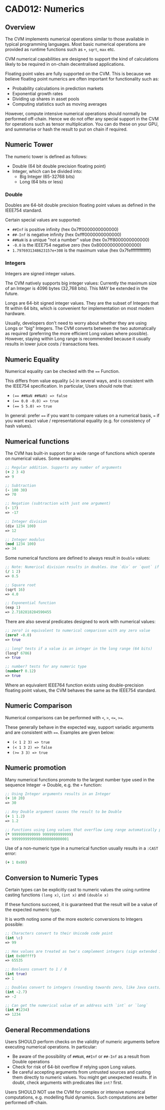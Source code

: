 # CAD012: Numerics

## Overview

The CVM implements numerical operations similar to those available in typical programming languages. Most basic numerical operations are provided as runtime functions such as `+`, `sqrt`, `max` etc.

CVM numerical capabilities are designed to support the kind of calculations likely to be required in on-chain decentralised applications. 

Floating point vales are fully supported on the CVM. This is because we believe floating point numerics are often important for functionality such as:
- Probability calculations in prediction markets
- Exponential growth rates
- Dividing up shares in asset pools
- Computing statistics such as moving averages

However, compute intensive numerical operations should normally be performed off-chain. Hence we do not offer any special support in the CVM for operations such as tensor multiplication. You can do these on your GPU, and summarise or hash the result to put on chain if required.

## Numeric Tower

The numeric tower is defined as follows:
- Double (64 bit double precision floating point)
- Integer, which can be divided into:
    - Big Integer (65-32768 bits)
    - Long (64 bits or less) 

### Double

Doubles are 64-bit double precision floating point values as defined in the IEEE754 standard.

Certain special values are supported:

- `##Inf` is positive infinity (hex 0x7ff0000000000000)
- `##-Inf` is negative infinity (hex 0xfff0000000000000)
- `##NaN` is a unique "not a number" value (hex 0x7ff8000000000000)
- `-0.0` is the IEEE754 negative zero (hex 0x8000000000000000)
- `1.7976931348623157e+308` is the maximum value (hex 0x7fefffffffffffff)

### Integers

Integers are signed integer values.

The CVM natively supports big integer values: Currently the maximum size of an Integer is 4096 bytes (32,768 bits). This MAY be extended in the future.

Longs are 64-bit signed integer values. They are the subset of Integers that fit within 64 bits, which is convenient for implementation on most modern hardware.

Usually, developers don't need to worry about whether they are using Longs or "big" Integers. The CVM converts between the two automatically as required (preferring the more efficient Long values where possible). However, staying within Long range is recommended because it usually results in lower juice costs / transactions fees.

## Numeric Equality

Numerical equality can be checked with the `==` Function. 

This differs from value equality (`=`) in several ways, and is consistent with the IEEE754 specification. In particular, Users should note that:
- `(== ##NaN ##NaN) => false` 
- `(== 0.0 -0.0) => true`
- `(== 5 5.0) => true`

In general: prefer `==` if you want to compare values on a numerical basis, `=` if you want exact value / representational equality (e.g. for consistency of hash values). 

## Numerical functions

The CVM has built-in support for a wide range of functions which operate on numerical values. Some examples:

```clojure
;; Regular addition. Supports any number of arguments
(+ 2 3 4)
=> 9

;; Subtraction
(- 100 30)
=> 70

;; Negation (subtraction with just one argument)
(- 17)
=> -17

;; Integer division
(div 1234 100)
=> 12

;; Integer modulus
(mod 1234 100)
=> 34
```

Some numerical functions are defined to always result in `Double` values:

```clojure
;; Note: Numerical division results in doubles. Use `div` or `quot` if you want integer division!
(/ 1 2)
=> 0.5

;; Square root
(sqrt 16)
=> 4.0

;; Exponential function
(exp 1)
=> 2.7182818284590455
```

There are also several predicates designed to work with numerical values:

```clojure
;; zero? is equivalent to numerical comparison with any zero value
(zero? -0.0)
=> true

;; long? tests if a value is an integer in the long range (64 bits)
(long? 6786)
=> true

;; number? tests for any numeric type
(number? 0.12)
=> true
```

Where an equivalent IEEE764 function exists using double-precision floating point values, the CVM behaves the same as the IEEE754 standard.

## Numeric Comparison

Numerical comparisons can be performed with `<`, `>`, `<=`, `>=`. 

These generally behave in the expected way, support variadic arguments and are consistent with `==`. Examples are given below:

- `(< 1 2 3) => true`
- `(< 1 3 2) => false`
- `(>= 3 3) => true`

## Numeric promotion

Many numerical functions promote to the largest number type used in the sequence Integer -> Double, e.g. the `+` function:

```clojure
;; Using Integer arguments results in an Integer
(+ 10 20)
=> 30

;; Any Double argument causes the result to be Double
(+ 1 1.2)
=> 1.2

;; Functions using Long values that overflow Long range automatically promote to full (big) Integers:
(* 9999999999999 9999999999999)
=> 99999999999980000000000001
```

Use of a non-numeric type in a numerical function usually results in a `:CAST` error:

```clojure
(+ 1 0x00)
```

## Conversion to Numeric Types

Certain types can be explicitly cast to numeric values the using runtime casting functions `(long x)`, `(int x)` and `(double x)`

If these functions succeed, it is guaranteed that the result will be a value of the expected numeric type.

It is worth noting some of the more esoteric conversions to Integers possible:

```clojure
;; Characters convert to their Unicode code point
(int \c)
=> 99

;; Hex values are treated as two's complement integers (sign extended if necessary)
(int 0x00ffff)
=> 65535

;; Booleans convert to 1 / 0
(int true)
=> 1

;; Doubles convert to integers (rounding towards zero, like Java casts)
(int -2.7)
=> -2

;; Can get the numerical value of an address with `int` or `long`
(int #1234)
=> 1234
```

## General Recommendations

Users SHOULD perform checks on the validity of numeric arguments before executing numerical operations. In particular:

- Be aware of the possibility of `##NaN`, `##Inf` or `##-Inf` as a result from Double operations
- Check for risk of 64-bit overflow if relying upon Long values. 
- Be careful accepting arguments from untrusted sources and casting them directly to numeric values. You might get unexpected results. If in doubt, check arguments with predicates like `int?` first.

Users SHOULD NOT use the CVM for complex or intensive numerical computations, e.g. modelling fluid dynamics. Such computations are better performed off-chain.
